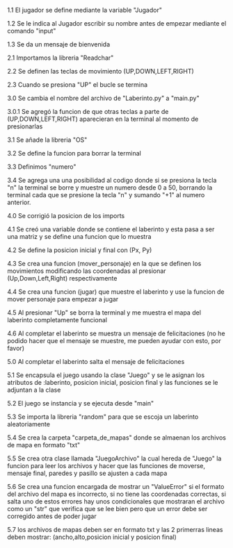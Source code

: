 1.1 El jugador se define mediante la variable "Jugador" 

1.2 Se le indica al Jugador escribir su nombre antes de empezar mediante el comando "input" 

1.3 Se da un mensaje de bienvenida 

2.1 Importamos la libreria "Readchar"

2.2 Se definen las teclas de movimiento (UP,DOWN,LEFT,RIGHT)

2.3 Cuando se presiona "UP" el bucle se termina

3.0 Se cambia el nombre del archivo de "Laberinto.py" a "main.py"

3.0.1 Se agregó la funcion de que otras teclas a parte de (UP,DOWN,LEFT,RIGHT) aparecieran en la terminal al momento de presionarlas

3.1 Se añade la libreria "OS"

3.2 Se define la funcion para borrar la terminal

3.3 Definimos "numero"

3.4 Se agrega una una posibilidad al codigo donde si se presiona la tecla "n" la terminal se borre y muestre un numero desde 0 a 50, borrando la terminal cada que se presione la tecla "n" y sumando "+1" al numero anterior.

4.0 Se corrigió la posicion de los imports

4.1 Se creó una variable donde se contiene el laberinto y esta pasa a ser una matriz y se define una funcion que lo muestra

4.2 Se define la posicion inicial y final con (Px, Py)

4.3 Se crea una funcion (mover_personaje) en la que se definen los movimientos modificando las coordenadas al presionar (Up,Down,Left,Right) respectivamente

4.4 Se crea una funcion (jugar) que muestre el laberinto y use la funcion de mover personaje para empezar a jugar

4.5 Al presionar "Up" se borra la terminal y me muestra el mapa del laberinto completamente funcional

4.6 Al completar el laberinto se muestra un mensaje de felicitaciones (no he podido hacer que el mensaje se muestre, me pueden ayudar con esto, por favor)

5.0 Al completar el laberinto salta el mensaje de felicitaciones

5.1 Se encapsula el juego usando la clase "Juego" y se le asignan los atributos de :laberinto, posicion inicial, posicion final y las funciones se le adjuntan a la clase

5.2 El juego se instancia y se ejecuta desde "main"

5.3 Se importa la libreria "random" para que se escoja un laberinto aleatoriamente

5.4 Se crea la carpeta "carpeta_de_mapas" donde se almaenan los archivos de mapa en formato "txt"

5.5 Se crea otra clase llamada "JuegoArchivo" la cual hereda de "Juego" la funcion para leer los archivos y hacer que las funciones de moverse, mensaje final, paredes y pasillo se ajusten a cada mapa

5.6 Se crea una funcion encargada de mostrar un "ValueError" si el formato del archivo del mapa es incorrecto, si no tiene las coordenadas correctas, si salta uno de estos errores hay unos condicionales que mostraran el archivo como un "str" que verifica que se lee bien pero que un error debe ser corregido antes de poder jugar

5.7 los archivos de mapas deben ser en formato txt y las 2 primerras lineas deben mostrar: (ancho,alto,posicion inicial y posicion final)


